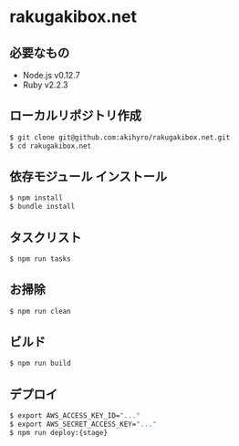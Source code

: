 rakugakibox.net
===============

必要なもの
----------

* Node.js v0.12.7
* Ruby v2.2.3

ローカルリポジトリ作成
----------------------

```sh
$ git clone git@github.com:akihyro/rakugakibox.net.git
$ cd rakugakibox.net
```

依存モジュール インストール
---------------------------

```sh
$ npm install
$ bundle install
```

タスクリスト
------------

```sh
$ npm run tasks
```

お掃除
------

```sh
$ npm run clean
```

ビルド
------

```sh
$ npm run build
```

デプロイ
--------

```sh
$ export AWS_ACCESS_KEY_ID="..."
$ export AWS_SECRET_ACCESS_KEY="..."
$ npm run deploy:{stage}
```
